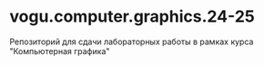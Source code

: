# vogu.computer.graphics.24-25
Репозиторий для сдачи лабораторных работы в рамках курса "Компьютерная графика"

